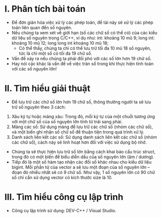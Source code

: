 # I. Phân tích bài toán
- Để đơn giản hóa việc xử lý các phép toán, đề tài này sẽ xử lý các phép toán liên quan đến số nguyên.
- Nếu chúng ta xem xét về giới hạn (số các chữ số có thể có) của các kiểu dữ liệu số nguyên trong C/C++, ví dụ như:
		int: khoảng 10 mũ 9;
		long int: khoảng 10 mũ 12;
		long long int khoảng 10 mũ 18;
	- Có thể thấy, chúng ta chỉ có thể lưu trữ tối đa 10 mũ 18 số nguyên, tức là chỉ một số có tối đa 19 chữ số.
- Vấn đề xảy ra nếu chúng ta phải đối phó với các số lớn hơn 19 chữ số.
- Hay nói các khác là vấn đề về việc tràn số trong khi thực hiện tính toán với các số nguyên lớn!
# II. Tìm hiểu giải thuật
- Để lưu trữ các chữ số lớn hơn 19 chữ số, thông thường người ta sẽ lưu trữ số nguyên theo 3 cách:
1. Xâu ký tự hoặc mảng xâu: Trong đó, mỗi ký tự của một chuỗi tương ứng với một chữ số của số nguyên lớn tính từ trái sang phải.
2. Mảng các số: Sử dụng mảng để lưu trữ các chữ số (nhóm các chữ số), và một biến ghi nhận số chữ số để thuận tiện trong quá trình xử lý.
3. Danh sách liên kết các số: Sử dụng danh sách liên kết các chữ số (nhóm các chữ số), cách này sẽ linh hoạt hơn đối với việc sử dụng bộ nhớ.
- Chúng ta sẽ thực hiện lưu trữ số lớn bằng cách khai báo cấu trúc struct, trong đó có một biến để biểu diễn dấu của số nguyên lớn (âm / dương).
- Tiếp đó là một số hàm tạo nhận các đối số khác nhau cho kiểu dữ liệu bigint.
	Mỗi phần tử của vector a sẽ lưu một đoạn của số nguyên lớn – đoạn đó nhiều nhất sẽ có 9 chữ số. Như vậy, 1 số nguyên lớn có 90 chữ số chỉ cần sử dụng vector có kích thước size là 10. 
# III. Tìm hiểu công cụ lập trình
- Công cụ lập trình sử dụng: DEV-C++ / Visual Studio.

